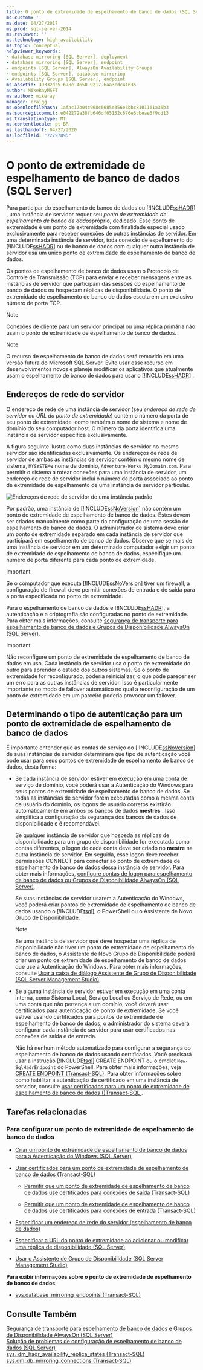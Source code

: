 ```yaml
---
title: O ponto de extremidade de espelhamento de banco de dados (SQL Server) | Microsoft Docs
ms.custom: ''
ms.date: 04/27/2017
ms.prod: sql-server-2014
ms.reviewer: ''
ms.technology: high-availability
ms.topic: conceptual
helpviewer_keywords:
- database mirroring [SQL Server], deployment
- database mirroring [SQL Server], endpoint
- endpoints [SQL Server], AlwaysOn Availability Groups
- endpoints [SQL Server], database mirroring
- Availability Groups [SQL Server], endpoint
ms.assetid: 39332dc5-678e-4650-9217-6aa3cdc41635
author: MikeRayMSFT
ms.author: mikeray
manager: craigg
ms.openlocfilehash: 1afac17b04c968c6685e356e3bbc8101161a36b3
ms.sourcegitcommit: e042272a38fb646df05152c676e5cbeae3f9cd13
ms.translationtype: MT
ms.contentlocale: pt-BR
ms.lasthandoff: 04/27/2020
ms.locfileid: "72797895"
---
```

# <a name="the-database-mirroring-endpoint-sql-server"></a>O ponto de extremidade de espelhamento de banco de dados (SQL Server)
  Para participar do espelhamento de banco de dados ou [!INCLUDE[ssHADR](../../includes/sshadr-md.md)] , uma instância de servidor requer seu *ponto de extremidade de espelhamento de banco de dados*próprio, dedicado. Esse ponto de extremidade é um ponto de extremidade com finalidade especial usado exclusivamente para receber conexões de outras instâncias de servidor. Em uma determinada instância de servidor, toda conexão de espelhamento do [!INCLUDE[ssHADR](../../includes/sshadr-md.md)] ou de banco de dados com qualquer outra instância de servidor usa um único ponto de extremidade de espelhamento de banco de dados.  
  
 Os pontos de espelhamento de banco de dados usam o Protocolo de Controle de Transmissão (TCP) para enviar e receber mensagens entre as instâncias de servidor que participam das sessões do espelhamento de banco de dados ou hospedam réplicas de disponibilidade. O ponto de extremidade de espelhamento de banco de dados escuta em um exclusivo número de porta TCP.  
  
> [!NOTE]  
>  Conexões de cliente para um servidor principal ou uma réplica primária não usam o ponto de extremidade de espelhamento de banco de dados.  
  
> [!NOTE]  
>  O recurso de espelhamento de banco de dados será removido em uma versão futura do Microsoft SQL Server. Evite usar esse recurso em desenvolvimentos novos e planeje modificar os aplicativos que atualmente usam o espelhamento de banco de dados para usar o [!INCLUDE[ssHADR](../../includes/sshadr-md.md)] .  
  
  
##  <a name="server-network-address"></a><a name="ServerNetworkAddress"></a> Endereços de rede do servidor  
 O endereço de rede de uma instância de servidor (seu *endereço de rede de servidor* ou *URL do ponto de extremidade*) contém o número da porta de seu ponto de extremidade, como também o nome de sistema e nome de domínio do seu computador host. O número da porta identifica uma instância de servidor específica exclusivamente.  
  
 A figura seguinte ilustra como duas instâncias de servidor no mesmo servidor são identificadas exclusivamente. Os endereços de rede de servidor de ambas as instâncias de servidor contêm o mesmo nome de sistema, `MYSYSTEM`e nome de domínio, `Adventure-Works.MyDomain.com`. Para permitir o sistema a rotear conexões para uma instância de servidor, um endereço de rede de servidor inclui o número da porta associado ao ponto de extremidade de espelhamento de uma instância de servidor particular.  
  
 ![Endereços de rede de servidor de uma instância padrão](../media/dbm-2-instances-ports-1-system.gif "Endereços de rede de servidor de uma instância padrão")  
  
 Por padrão, uma instância de [!INCLUDE[ssNoVersion](../../includes/ssnoversion-md.md)] não contém um ponto de extremidade de espelhamento de banco de dados. Estes devem ser criados manualmente como parte da configuração de uma sessão de espelhamento de banco de dados. O administrador de sistema deve criar um ponto de extremidade separado em cada instância de servidor que participará em espelhamento de banco de dados. Observe que se mais de uma instância de servidor em um determinado computador exigir um ponto de extremidade de espelhamento de banco de dados, especifique um número de porta diferente para cada ponto de extremidade.  
  
> [!IMPORTANT]  
>  Se o computador que executa [!INCLUDE[ssNoVersion](../../includes/ssnoversion-md.md)] tiver um firewall, a configuração de firewall deve permitir conexões de entrada e de saída para a porta especificada no ponto de extremidade.  
  
 Para o espelhamento de banco de dados e [!INCLUDE[ssHADR](../../includes/sshadr-md.md)], a autenticação e a criptografia são configuradas no ponto de extremidade. Para obter mais informações, consulte [segurança de transporte para espelhamento de banco de dados e Grupos de Disponibilidade AlwaysOn &#40;SQL Server&#41;](transport-security-database-mirroring-always-on-availability.md).  
  
> [!IMPORTANT]  
>  Não reconfigure um ponto de extremidade de espelhamento de banco de dados em uso. Cada instância de servidor usa o ponto de extremidade do outro para aprender o estado dos outros sistemas. Se o ponto de extremidade for reconfigurado, poderia reinicializar, o que pode parecer ser um erro para as outras instâncias de servidor. Isso é particularmente importante no modo de failover automático no qual a reconfiguração de um ponto de extremidade em um parceiro poderia provocar um failover.  
  
  
##  <a name="determining-the-authentication-type-for-a-database-mirroring-endpoint"></a><a name="EndpointAuthenticationTypes"></a> Determinando o tipo de autenticação para um ponto de extremidade de espelhamento de banco de dados  
 É importante entender que as contas de serviço do [!INCLUDE[ssNoVersion](../../includes/ssnoversion-md.md)] de suas instâncias de servidor determinam que tipo de autenticação você pode usar para seus pontos de extremidade de espelhamento de banco de dados, desta forma:  
  
-   Se cada instância de servidor estiver em execução em uma conta de serviço de domínio, você poderá usar a Autenticação do Windows para seus pontos de extremidade de espelhamento de banco de dados. Se todas as instâncias de servidor forem executadas como a mesma conta de usuário do domínio, os logons de usuário corretos existirão automaticamente em ambos os bancos de dados **mestres** . Isso simplifica a configuração da segurança dos bancos de dados de disponibilidade e é recomendável.  
  
     Se qualquer instância de servidor que hospeda as réplicas de disponibilidade para um grupo de disponibilidade for executada como contas diferentes, o logon de cada conta deve ser criado no **mestre** na outra instância de servidor. Em seguida, esse logon deve receber permissões CONNECT para conectar ao ponto de extremidade de espelhamento de banco de dados dessa instância de servidor. Para obter mais informações, [configure contas de logon para espelhamento de banco de dados ou Grupos de Disponibilidade AlwaysOn &#40;SQL Server&#41;](set-up-login-accounts-database-mirroring-always-on-availability.md).  
  
     Se suas instâncias de servidor usarem a Autenticação do Windows, você poderá criar pontos de extremidade de espelhamento de banco de dados usando o [!INCLUDE[tsql](../../includes/tsql-md.md)], o PowerShell ou o Assistente de Novo Grupo de Disponibilidade.  
  
    > [!NOTE]  
    >  Se uma instância de servidor que deve hospedar uma réplica de disponibilidade não tiver um ponto de extremidade de espelhamento de banco de dados, o Assistente de Novo Grupo de Disponibilidade poderá criar um ponto de extremidade de espelhamento de banco de dados que use a Autenticação do Windows. Para obter mais informações, consulte [Usar a caixa de diálogo Assistente de Grupo de Disponibilidade &#40;SQL Server Management Studio&#41;](../availability-groups/windows/use-the-availability-group-wizard-sql-server-management-studio.md).  
  
-   Se alguma instância de servidor estiver em execução em uma conta interna, como Sistema Local, Serviço Local ou Serviço de Rede, ou em uma conta que não pertença a um domínio, você deverá usar certificados para autenticação de ponto de extremidade. Se você estiver usando certificados para pontos de extremidade de espelhamento de banco de dados, o administrador do sistema deverá configurar cada instância de servidor para usar certificados nas conexões de saída e de entrada.  
  
     Não há nenhum método automatizado para configurar a segurança do espelhamento de banco de dados usando certificados. Você precisará usar a instrução [!INCLUDE[tsql](../../includes/tsql-md.md)] CREATE ENDPOINT ou o cmdlet `New-SqlHadrEndpoint` do PowerShell. Para obter mais informações, veja [CREATE ENDPOINT &#40;Transact-SQL&#41;](/sql/t-sql/statements/create-endpoint-transact-sql). Para obter informações sobre como habilitar a autenticação de certificado em uma instância de servidor, consulte [usar certificados para um ponto de extremidade de espelhamento de banco de dados &#40;&#41;Transact-SQL ](use-certificates-for-a-database-mirroring-endpoint-transact-sql.md).  
  
  
##  <a name="related-tasks"></a><a name="RelatedTasks"></a> Tarefas relacionadas  

### <a name="to-configure-a-database-mirroring-endpoint"></a>Para configurar um ponto de extremidade de espelhamento de banco de dados
  
-   [Criar um ponto de extremidade de espelhamento de banco de dados para a Autenticação do Windows &#40;SQL Server&#41;](create-a-database-mirroring-endpoint-for-windows-authentication-transact-sql.md)  
  
-   [Usar certificados para um ponto de extremidade de espelhamento de banco de dados &#40;Transact-SQL&#41;](use-certificates-for-a-database-mirroring-endpoint-transact-sql.md)  
  
    -   [Permitir que um ponto de extremidade de espelhamento de banco de dados use certificados para conexões de saída &#40;Transact-SQL&#41;](database-mirroring-use-certificates-for-outbound-connections.md)  
  
    -   [Permitir que um ponto de extremidade de espelhamento de banco de dados use certificados para conexões de entrada &#40;Transact-SQL&#41;](database-mirroring-use-certificates-for-inbound-connections.md)  
  
-   [Especificar um endereço de rede do servidor &#40;espelhamento de banco de dados&#41;](specify-a-server-network-address-database-mirroring.md)  
  
-   [Especificar a URL do ponto de extremidade ao adicionar ou modificar uma réplica de disponibilidade &#40;SQL Server&#41;](../availability-groups/windows/specify-endpoint-url-adding-or-modifying-availability-replica.md)  
  
-   [Usar o Assistente de Grupo de Disponibilidade &#40;SQL Server Management Studio&#41;](../../ssms/sql-server-management-studio-ssms.md)  
  
 **Para exibir informações sobre o ponto de extremidade de espelhamento de banco de dados**  
  
-   [sys.database_mirroring_endpoints &#40;Transact-SQL&#41;](/sql/relational-databases/system-catalog-views/sys-database-mirroring-endpoints-transact-sql)  
  
  
## <a name="see-also"></a>Consulte Também  
 [Segurança de transporte para espelhamento de banco de dados e Grupos de Disponibilidade AlwaysOn &#40;SQL Server&#41;](transport-security-database-mirroring-always-on-availability.md)   
 [Solução de problemas de configuração de espelhamento de banco de dados &#40;SQL Server&#41;](troubleshoot-database-mirroring-configuration-sql-server.md)   
 [sys. dm_hadr_availability_replica_states &#40;Transact-SQL&#41;](/sql/relational-databases/system-dynamic-management-views/sys-dm-hadr-availability-replica-states-transact-sql)   
 [sys.dm_db_mirroring_connections &#40;Transact-SQL&#41;](/sql/relational-databases/system-dynamic-management-views/database-mirroring-sys-dm-db-mirroring-connections)  
